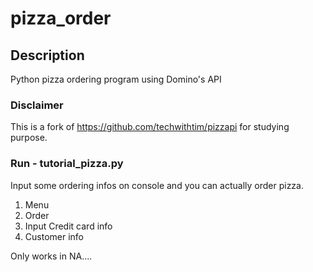 # pizza_order

## Description
Python pizza ordering program using Domino's API

### Disclaimer
This is a fork of https://github.com/techwithtim/pizzapi for studying purpose. 

### Run - tutorial_pizza.py
Input some ordering infos on console and you can actually order pizza.
1. Menu
2. Order
3. Input Credit card info
4. Customer info

Only works in NA....
